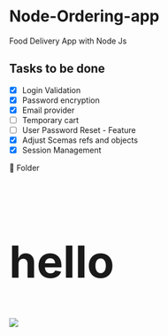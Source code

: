 # Node-Ordering-app

Food Delivery App with Node Js

## Tasks to be done

- [x] Login Validation
- [x] Password encryption
- [x] Email provider
- [ ] Temporary cart
- [ ] User Password Reset - Feature
- [x] Adjust Scemas refs and objects
- [x] Session Management

:file_folder: Folder

<h1 style="font-size : 80px;"> hello </h1>
<progressive-image>
<img src="./public/images/404.jpg">
</progressive-image>
